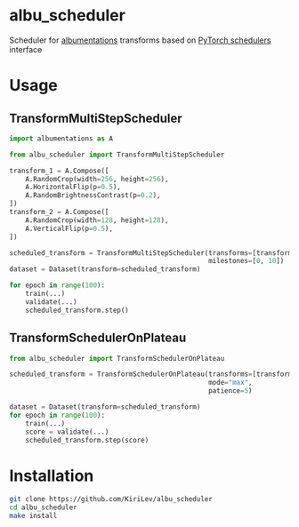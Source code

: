 # albu_scheduler
Scheduler for [albumentations](https://github.com/albumentations-team/albumentations) transforms based on [PyTorch schedulers](https://pytorch.org/docs/stable/optim.html#how-to-adjust-learning-rate) interface

# Usage
## TransformMultiStepScheduler
```python
import albumentations as A

from albu_scheduler import TransformMultiStepScheduler

transform_1 = A.Compose([
    A.RandomCrop(width=256, height=256),
    A.HorizontalFlip(p=0.5),
    A.RandomBrightnessContrast(p=0.2),
])
transform_2 = A.Compose([
    A.RandomCrop(width=128, height=128),
    A.VerticalFlip(p=0.5),
])

scheduled_transform = TransformMultiStepScheduler(transforms=[transform_1, transform_2], 
                                                  milestones=[0, 10])
dataset = Dataset(transform=scheduled_transform)

for epoch in range(100):
    train(...)
    validate(...)
    scheduled_transform.step()
```
## TransformSchedulerOnPlateau
```python
from albu_scheduler import TransformSchedulerOnPlateau

scheduled_transform = TransformSchedulerOnPlateau(transforms=[transform_1, transform_2], 
                                                  mode="max",
                                                  patience=5)

dataset = Dataset(transform=scheduled_transform)
for epoch in range(100):
    train(...)
    score = validate(...)
    scheduled_transform.step(score)
```

# Installation
```bash
git clone https://github.com/KiriLev/albu_scheduler
cd albu_scheduler
make install
```